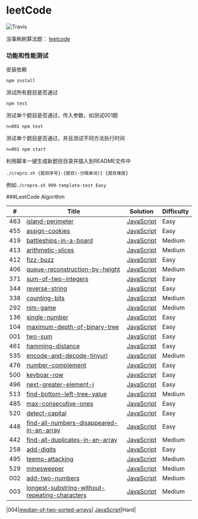 # leetCode
![Travis](https://img.shields.io/travis/rust-lang/rust.svg)

没事刷刷算法题： [leetcode](https://leetcode.com/problemset/algorithms/)

### 功能和性能测试
安装依赖
```
npm install
```
测试所有题目是否通过
```
npm test
```
测试单个题目是否通过，传入参数，如测试001题
```
n=001 npm test
```
测试单个题目是否通过，并且测试不同方法执行时间
```
n=001 npm start
```
利用脚本一键生成新题目目录并插入到README文件中
```
./crepro.sh {题目序号}-{题目(-分隔单词)} {题目难度}
```
例如`./crepro.sh 999-template-test Easy`

###LeetCode Algorithm

| # | Title | Solution | Difficulty |
|---| ----- | -------- | ---------- |
|463|[island-perimeter](https://leetcode.com/problems/island-perimeter/)| [JavaScript](./problems/463-island-perimeter/index.js)|Easy|
|455|[assign-cookies](https://oj.leetcode.com/problems/assign-cookies/)| [JavaScript](./problems/455-assign-cookies/index.js)|Easy|
|419|[battleships-in-a-board](https://leetcode.com/problems/battleships-in-a-board/)| [JavaScript](./problems/419-battleships-in-a-board/index.js)|Medium|
|413|[arithmetic-slices](https://leetcode.com/problems/arithmetic-slices/)| [JavaScript](./problems/413-arithmetic-slices/index.js)|Medium|
|412|[fizz-buzz](https://leetcode.com/problems/fizz-buzz/)| [JavaScript](./problems/412-fizz-buzz/index.js)|Easy|
|406|[queue-reconstruction-by-height](https://leetcode.com/problems/queue-reconstruction-by-height/)| [JavaScript](./problems/406-queue-reconstruction-by-height/index.js)|Medium|
|371|[sum-of-two-integers](https://leetcode.com/problems/sum-of-two-integers/)| [JavaScript](./problems/371-sum-of-two-integers/index.js)|Easy|
|344|[reverse-string](https://leetcode.com/problems/reverse-string/)| [JavaScript](./problems/344-reverse-string/index.js)|Easy|
|338|[counting-bits](https://leetcode.com/problems/counting-bits/)| [JavaScript](./problems/338-counting-bits/index.js)|Medium|
|292|[nim-game](https://leetcode.com/problems/nim-game/)| [JavaScript](./problems/292-nim-game/index.js)|Medium|
|136|[single-number](https://leetcode.com/problems/single-number/)| [JavaScript](./problems/136-single-number/index.js)|Easy|
|104|[maximum-depth-of-binary-tree](https://oj.leetcode.com/problems/maximum-depth-of-binary-tree/)| [JavaScript](./problems/104-maximum-depth-of-binary-tree/index.js)|Easy|
|001|[two-sum](https://oj.leetcode.com/problems/two-sum/)| [JavaScript](./problems/001-two-num/index.js)|Easy|
|461|[hamming-distance](https://oj.leetcode.com/problems/hamming-distance/)| [JavaScript](./problems/461-hamming-distance/index.js)|Easy|
|535|[encode-and-decode-tinyurl](https://oj.leetcode.com/problems/encode-and-decode-tinyurl/)| [JavaScript](./problems/535-encode-and-decode-tinyurl/index.js)|Medium|
|476|[number-complement](https://oj.leetcode.com/problems/number-complement/)| [JavaScript](./problems/476-number-complement/index.js)|Easy|
|500|[keyboar-row](https://oj.leetcode.com/problems/keyboar-row/)| [JavaScript](./problems/500-keyboar-row/index.js)|Easy|
|496|[next-greater-element-i](https://oj.leetcode.com/problems/next-greater-element-i/)| [JavaScript](./problems/496-next-greater-element-i/index.js)|Easy|
|513|[find-bottom-left-tree-value](https://oj.leetcode.com/problems/find-bottom-left-tree-value/)| [JavaScript](./problems/513-find-bottom-left-tree-value/index.js)|Medium|
|485|[max-consecutive-ones](https://oj.leetcode.com/problems/max-consecutive-ones/)| [JavaScript](./problems/485-max-consecutive-ones/index.js)|Easy|
|520|[detect-capital](https://oj.leetcode.com/problems/detect-capital/)| [JavaScript](./problems/520-detect-capital/index.js)|Easy|
|448|[find-all-numbers-disappeared-in-an-array](https://oj.leetcode.com/problems/find-all-numbers-disappeared-in-an-array/)| [JavaScript](./problems/448-find-all-numbers-disappeared-in-an-array/index.js)|Easy|
|442|[find-all-duplicates-in-an-array](https://oj.leetcode.com/problems/find-all-duplicates-in-an-array/)| [JavaScript](./problems/442-find-all-duplicates-in-an-array/index.js)|Medium|
|258|[add-digits](https://oj.leetcode.com/problems/add-digits/)| [JavaScript](./problems/258-add-digits/index.js)|Easy|
|495|[teemo-attacking](https://oj.leetcode.com/problems/teemo-attacking/)| [JavaScript](./problems/495-teemo-attacking/index.js)|Medium|
|529|[minesweeper](https://oj.leetcode.com/problems/minesweeper/)| [JavaScript](./problems/529-minesweeper/index.js)|Medium|
|002|[add-two-numbers](https://oj.leetcode.com/problems/add-two-numbers/)| [JavaScript](./problems/002-add-two-numbers/index.js)|Medium||003|[longest-substring-without-repeating-characters](https://oj.leetcode.com/problems/longest-substring-without-repeating-characters/)| [JavaScript](./problems/003-longest-substring-without-repeating-characters/index.js)|Medium|
|004|[median-of-two-sorted-arrays](https://oj.leetcode.com/problems/median-of-two-sorted-arrays/)| [JavaScript](./problems/004-median-of-two-sorted-arrays/index.js)|Hard|
